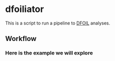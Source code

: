 # dfoiliator
This is a script to run a pipeline to [DFOIL](https://github.com/jbpease/dfoil/) analyses.

## Workflow
### Here is the example we will explore

